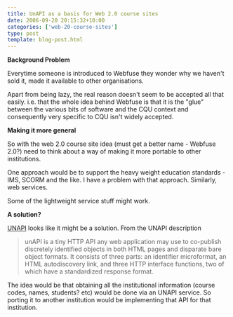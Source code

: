 ```yaml
---
title: UnAPI as a basis for Web 2.0 course sites
date: 2006-09-20 20:15:32+10:00
categories: ['web-20-course-sites']
type: post
template: blog-post.html
---
```

**Background Problem**

Everytime someone is introduced to Webfuse they wonder why we haven't sold it, made it available to other organisations.

Apart from being lazy, the real reason doesn't seem to be accepted all that easily. i.e. that the whole idea behind Webfuse is that it is the "glue" between the various bits of software and the CQU context and consequently very specific to CQU isn't widely accepted.

**Making it more general**

So with the web 2.0 course site idea (must get a better name - Webfuse 2.0?) need to think about a way of making it more portable to other institutions.

One approach would be to support the heavy weight education standards - IMS, SCORM and the like. I have a problem with that approach. Similarly, web services.

Some of the lightweight service stuff might work.

**A solution?**

[UNAPI](http://unapi.info/) looks like it might be a solution. From the UNAPI description

> unAPI is a tiny HTTP API any web application may use to co-publish discretely identified objects in both HTML pages and disparate bare object formats. It consists of three parts: an identifier microformat, an HTML autodiscovery link, and three HTTP interface functions, two of which have a standardized response format.

The idea would be that obtaining all the institutional information (course codes, names, students? etc) would be done via an UNAPI service. So porting it to another institution would be implementing that API for that institution.